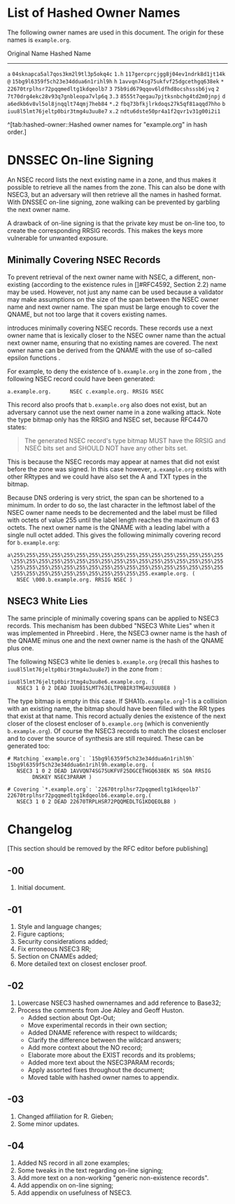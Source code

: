 # List of Hashed Owner Names

The following owner names are used in this document. The
origin for these names is `example.org`.

Original Name     Hashed Name
-------------     -----------
`a`               `04sknapca5al7qos3km2l9tl3p5okq4c`
`1.h`             `117gercprcjgg8j04ev1ndrk8d1jt14k`
`@`               `15bg9l6359f5ch23e34ddua6n1rihl9h`
`h`               `1avvqn74sg75ukfvf25dgcethgq638ek`
`*`               `22670trplhsr72pqqmedltg1kdqeolb7`
`3`               `75b9id679qqov6ldfhd8ocshsssb6jvq`
`2`               `7t70drg4ekc28v93q7gnbleopa7vlp6q`
`3.3`             `8555t7qegau7pjtksnbchg4td2m0jnpj`
`d`               `a6edkb6v8vl5ol8jnqqlt74qmj7heb84`
`*.2`             `fbq73bfkjlrkdoqs27k5qf81aqqd7hho`
`b`               `iuu8l5lmt76jeltp0bir3tmg4u3uu8e7`
`x.2`             `ndtu6dste50pr4a1f2qvr1v31g00i2i1`

^[tab:hashed-owner::Hashed owner names for "example.org" in hash order.]

# DNSSEC On-line Signing

An NSEC record lists the next existing name in a zone, and thus makes it
possible to retrieve all the names from the zone. This can also be done
with NSEC3, but an adversary will then retrieve all the names in hashed
format. With DNSSEC on-line signing, zone walking can be prevented by garbling
the next owner name.

A drawback of on-line signing is that the private key must be on-line too, to
create the corresponding RRSIG records. This makes the keys more vulnerable
for unwanted exposure.

## Minimally Covering NSEC Records

To prevent retrieval of the next owner name with NSEC, a different, 
non-existing (according to the existence rules in []#RFC4592, Section 2.2)
name may be used. However, not just any name can be used because a validator
may make assumptions on the size of the span between the NSEC owner name and
next owner name. The span must be large enough to cover the QNAME, but not too
large that it covers existing names. 

[](#RFC4470) introduces minimally covering NSEC records. These records
use a next owner name that is lexically closer to the NSEC owner name than
the actual next owner name, ensuring that no existing names are covered. 
The next owner name can be derived from the QNAME with the use of so-called
epsilon functions [](#RFC4470).

For example, to deny the existence of `b.example.org` in the zone from
[](#nsec), the following NSEC record could have been generated:

    a.example.org.      NSEC c.example.org. RRSIG NSEC

This record also proofs that `b.example.org` also does not exist, but an
adversary cannot use the next owner name in a zone walking attack. Note the
type bitmap only has the RRSIG and NSEC set, because RFC4470 states:

> The generated NSEC record's type bitmap MUST have the RRSIG and NSEC
> bits set and SHOULD NOT have any other bits set. 

This is because the NSEC records may appear at names that did not exist
before the zone was signed. In this case however, `a.example.org` exists
with other RRtypes and we could have also set the A and TXT types in the
bitmap.

Because DNS ordering is very strict, the span can be shortened to a minimum.
In order to do so, the last character in the leftmost label of the NSEC owner
name needs to be decremented and the label must be filled with octets of value
255 until the label length reaches the maximum of 63 octets. The next owner
name is the QNAME with a leading label with a single null octet added. This
gives the following minimally covering record for `b.example.org`:

    a\255\255\255\255\255\255\255\255\255\255\255\255\255\255\255\255\255
     \255\255\255\255\255\255\255\255\255\255\255\255\255\255\255\255\255
     \255\255\255\255\255\255\255\255\255\255\255\255\255\255\255\255\255
     \255\255\255\255\255\255\255\255\255\255\255.example.org. (
       NSEC \000.b.example.org. RRSIG NSEC )

## NSEC3 White Lies

The same principle of minimally covering spans can be applied to NSEC3 records.
This mechanism has been dubbed "NSEC3 White Lies" when it was implemented in
Phreebird [](#phreebird). Here, the NSEC3 owner name is the hash of the QNAME
minus one and the next owner name is the hash of the QNAME plus one.

The following NSEC3 white lie denies `b.example.org` (recall this hashes to
`iuu8l5lmt76jeltp0bir3tmg4u3uu8e7`) in the zone from
[](#nsec):

    iuu8l5lmt76jeltp0bir3tmg4u3uu8e6.example.org. (
       NSEC3 1 0 2 DEAD IUU815LMT76JELTP0BIR3TMG4U3UU8E8 )

The type bitmap is empty in this case. If SHA1(`b.example.org`)-1 is a
collision with an existing name, the bitmap should have been filled with the
RR types that exist at that name. This record actually denies the existence
of the next closer of the closest encloser of `b.example.org` (which is
conveniently `b.example.org`). Of course the NSEC3 records to match the
closest encloser and to cover the source of synthesis are still required.
These can be generated too:

    # Matching `example.org`: `15bg9l6359f5ch23e34ddua6n1rihl9h`
    15bg9l6359f5ch23e34ddua6n1rihl9h.example.org. (
       NSEC3 1 0 2 DEAD 1AVVQN74SG75UKFVF25DGCETHGQ638EK NS SOA RRSIG
            DNSKEY NSEC3PARAM )

    # Covering `*.example.org`: `22670trplhsr72pqqmedltg1kdqeolb7`
    22670trplhsr72pqqmedltg1kdqeolb6.example.org.(
       NSEC3 1 0 2 DEAD 22670TRPLHSR72PQQMEDLTG1KDQEOLB8 )

# Changelog

[This section should be removed by the RFC editor before publishing]

## -00

1. Initial document.

## -01

1. Style and language changes;
1. Figure captions;
1. Security considerations added;
1. Fix erroneous NSEC3 RR;
1. Section on CNAMEs added;
1. More detailed text on closest encloser proof.

## -02

1. Lowercase NSEC3 hashed ownernames and add reference to Base32;
1. Process the comments from Joe Abley and Geoff Huston.
    * Added section about Opt-Out;
    * Move experimental records in their own section;
    * Added DNAME reference with respect to wildcards;
    * Clarify the difference between the wildcard answers;
    * Add more context about the NO record;
    * Elaborate more about the EXIST records and its problems;
    * Added more text about the NSEC3PARAM records;
    * Apply assorted fixes throughout the document;
    * Moved table with hashed owner names to appendix.

## -03

1. Changed affiliation for R. Gieben;
1. Some minor updates.

## -04

1. Added NS record in all zone examples;
1. Some tweaks in the text regarding on-line signing;
1. Add more text on a non-working "generic non-existence records".
1. Add appendix on on-line signing;
1. Add appendix on usefulness of NSEC3.
